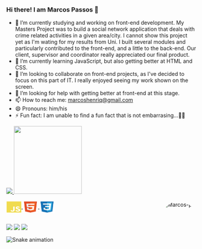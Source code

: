 
### Hi there! I am Marcos Passos 👋

- 🔭 I’m currently studying and working on front-end development. My Masters Project was to build a social network application that deals with crime related activities in a given area/city. I cannot show this project yet as I'm wating for my results from Uni. I built several modules and particularly contributed to the front-end, and a little to the back-end. Our client, supervisor and coordinator really appreciated our final product.
- 🌱 I’m currently learning JavaScript, but also getting better at HTML and CSS.
- 👯 I’m looking to collaborate on front-end projects, as I've decided to focus on this part of IT. I really enjoyed seeing my work shown on the screen. 
- 🤔 I’m looking for help with getting better at front-end at this stage.
- 📫 How to reach me: marcoshenriq@gmail.com
- 😄 Pronouns: him/his
- ⚡ Fun fact: I am unable to find a fun fact that is not embarrasing...🤷‍♂️


<div>
  <a href="https://beacons.ai/marcoshenrpassos">
  <img height="180em" src="https://github-readme-stats.vercel.app/api?username=marcoshenrpassos&show_icons=true&theme=merko&include_all_commits=true&count_private=true"/>
  <img height="180em" width="180em" src="https://github-readme-stats.vercel.app/api/top-langs/?username=marcoshenrpassos&layout=compact&langs_count=7&theme=merko"/>
</div>

<div style="display: inline_block"><br>
  <img align="center" alt="Marcos-Js" height="30" width="40" src="https://raw.githubusercontent.com/devicons/devicon/master/icons/javascript/javascript-plain.svg">
  <img align="center" alt="Marcos-HTML" height="30" width="40" src="https://raw.githubusercontent.com/devicons/devicon/master/icons/html5/html5-original.svg">
  <img align="center" alt="Marcos-CSS" height="30" width="40" src="https://raw.githubusercontent.com/devicons/devicon/master/icons/css3/css3-original.svg">
  <img align="right" alt="Marcos-pic" height="150" style="border-radius:50px;" src="https://i.imgur.com/PpKB0G7.gif">
</div>
  
##
 
<div> 
  <a href="https://www.linkedin.com/in/marcos-passos-6b4282181/" target="_blank"><img src="https://img.shields.io/badge/LinkedIn-0077B5?style=for-the-badge&logo=linkedin&logoColor=white"></a>
  <a href="https://www.instagram.com/marcoshenrpassos/" target="_blank"><img src="https://img.shields.io/badge/-Instagram-%23E4405F?style=for-the-badge&logo=instagram&logoColor=white" target="_blank"></a>
  <a href = "mailto:marcoshenriq@gmail.com"><img src="https://img.shields.io/badge/-Gmail-%23333?style=for-the-badge&logo=gmail&logoColor=white" target="_blank"></a>
 
  ![Snake animation](https://github.com/marcoshenrpassos/marcoshenrpassos/blob/output/github-contribution-grid-snake.svg)
</div>
  
